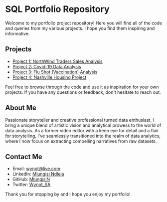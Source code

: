 # SQL Portfolio Repository

Welcome to my portfolio project repository! Here you will find all of the code and queries from my various projects. I hope you find them inspiring and informative.

## Projects

- [Project 1: NorthWind Traders Sales Analysis](https://github.com/MlungisiN/NorthWind_Traders_Data_Analysis/blob/main/DATA_ANALYSIS/Northwind_Traders_Data_Analysis.sql)
- [Project 2: Covid-19 Data Analysis](https://github.com/MlungisiN/Covid_Data_Analysis/blob/main/DATA_ANALYSIS/Covid%2019%20Data%20Analysis%20Project.sql)
- [Project 3: Flu Shot (Vaccination) Analysis](https://github.com/MlungisiN/Flu_Shots_Analysis/blob/main/Flu_Shots_Data_Analysis.sql)
- [Project 4: Nashville Housing Project](https://github.com/MlungisiN/Data_Cleaning_Nashille_Housing_Project/blob/main/Data_Cleaning/Nahsville_Housing_Data_Cleaning_Project.sql)

Feel free to browse through the code and use it as inspiration for your own projects. If you have any questions or feedback, don't hesitate to reach out.

## About Me

Passionate storyteller and creative professional turned data enthusiast, I bring a unique blend of artistic vision and analytical prowess to the world of data analysis. As a former video editor with a keen eye for detail and a flair for storytelling, I've seamlessly transitioned into the realm of data analytics, where I now focus on extracting compelling narratives from raw datasets.

## Contact Me

- Email: [wynot@live.com](mailto:wynot@live.com)
- LinkedIn: [Mlungisi Ndlela](https://www.linkedin.com/in/mlungisindlela/)
- GitHub: [MlungisiN](https://github.com/MlungisiN)
- Twitter: [Wynot_SA](https://twitter.com/Wynot_SA)

Thank you for stopping by and I hope you enjoy my portfolio!
